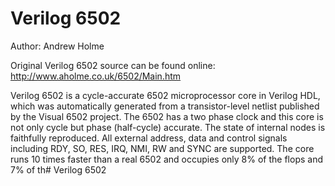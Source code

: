 # Verilog 6502

Author: Andrew Holme

Original Verilog 6502 source can be found online: http://www.aholme.co.uk/6502/Main.htm 

Verilog 6502 is a cycle-accurate 6502 microprocessor core in Verilog HDL, which was automatically generated from a transistor-level netlist published by the Visual 6502 project. The 6502 has a two phase clock and this core is not only cycle but phase (half-cycle) accurate. The state of internal nodes is faithfully reproduced. All external address, data and control signals including RDY, SO, RES, IRQ, NMI, RW and SYNC are supported. The core runs 10 times faster than a real 6502 and occupies only 8% of the flops and 7% of th# Verilog 6502

